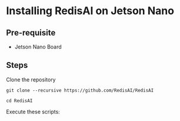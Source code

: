 # Installing RedisAI on Jetson Nano

## Pre-requisite

- Jetson Nano Board


## Steps

Clone the repository

```
git clone --recursive https://github.com/RedisAI/RedisAI
```

```
cd RedisAI
```

Execute these scripts:


